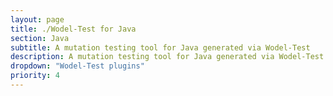 ```yaml
---
layout: page
title: ./Wodel-Test for Java
section: Java
subtitle: A mutation testing tool for Java generated via Wodel-Test
description: A mutation testing tool for Java generated via Wodel-Test
dropdown: "Wodel-Test plugins"
priority: 4
---
```


